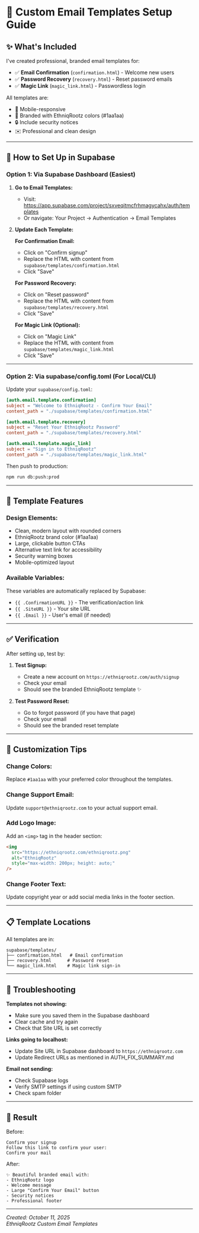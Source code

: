 # 📧 Custom Email Templates Setup Guide

## ✨ What's Included

I've created professional, branded email templates for:

- ✅ **Email Confirmation** (`confirmation.html`) - Welcome new users
- ✅ **Password Recovery** (`recovery.html`) - Reset password emails
- ✅ **Magic Link** (`magic_link.html`) - Passwordless login

All templates are:

- 📱 Mobile-responsive
- 🎨 Branded with EthniqRootz colors (#1aa1aa)
- 🔒 Include security notices
- ✉️ Professional and clean design

---

## 🚀 How to Set Up in Supabase

### **Option 1: Via Supabase Dashboard (Easiest)**

1. **Go to Email Templates:**

   - Visit: https://app.supabase.com/project/sxveqitmcfrhmagycahx/auth/templates
   - Or navigate: Your Project → Authentication → Email Templates

2. **Update Each Template:**

   **For Confirmation Email:**

   - Click on "Confirm signup"
   - Replace the HTML with content from `supabase/templates/confirmation.html`
   - Click "Save"

   **For Password Recovery:**

   - Click on "Reset password"
   - Replace the HTML with content from `supabase/templates/recovery.html`
   - Click "Save"

   **For Magic Link (Optional):**

   - Click on "Magic Link"
   - Replace the HTML with content from `supabase/templates/magic_link.html`
   - Click "Save"

---

### **Option 2: Via supabase/config.toml (For Local/CLI)**

Update your `supabase/config.toml`:

```toml
[auth.email.template.confirmation]
subject = "Welcome to EthniqRootz - Confirm Your Email"
content_path = "./supabase/templates/confirmation.html"

[auth.email.template.recovery]
subject = "Reset Your EthniqRootz Password"
content_path = "./supabase/templates/recovery.html"

[auth.email.template.magic_link]
subject = "Sign in to EthniqRootz"
content_path = "./supabase/templates/magic_link.html"
```

Then push to production:

```bash
npm run db:push:prod
```

---

## 🎯 Template Features

### **Design Elements:**

- Clean, modern layout with rounded corners
- EthniqRootz brand color (#1aa1aa)
- Large, clickable button CTAs
- Alternative text link for accessibility
- Security warning boxes
- Mobile-optimized layout

### **Available Variables:**

These variables are automatically replaced by Supabase:

- `{{ .ConfirmationURL }}` - The verification/action link
- `{{ .SiteURL }}` - Your site URL
- `{{ .Email }}` - User's email (if needed)

---

## ✅ Verification

After setting up, test by:

1. **Test Signup:**

   - Create a new account on `https://ethniqrootz.com/auth/signup`
   - Check your email
   - Should see the branded EthniqRootz template ✨

2. **Test Password Reset:**
   - Go to forgot password (if you have that page)
   - Check your email
   - Should see the branded reset template

---

## 🎨 Customization Tips

### **Change Colors:**

Replace `#1aa1aa` with your preferred color throughout the templates.

### **Change Support Email:**

Update `support@ethniqrootz.com` to your actual support email.

### **Add Logo Image:**

Add an `<img>` tag in the header section:

```html
<img
  src="https://ethniqrootz.com/ethniqrootz.png"
  alt="EthniqRootz"
  style="max-width: 200px; height: auto;"
/>
```

### **Change Footer Text:**

Update copyright year or add social media links in the footer section.

---

## 📋 Template Locations

All templates are in:

```
supabase/templates/
├── confirmation.html   # Email confirmation
├── recovery.html      # Password reset
└── magic_link.html    # Magic link sign-in
```

---

## 🔧 Troubleshooting

**Templates not showing:**

- Make sure you saved them in the Supabase dashboard
- Clear cache and try again
- Check that Site URL is set correctly

**Links going to localhost:**

- Update Site URL in Supabase dashboard to `https://ethniqrootz.com`
- Update Redirect URLs as mentioned in AUTH_FIX_SUMMARY.md

**Email not sending:**

- Check Supabase logs
- Verify SMTP settings if using custom SMTP
- Check spam folder

---

## 🎉 Result

Before:

```
Confirm your signup
Follow this link to confirm your user:
Confirm your mail
```

After:

```
✨ Beautiful branded email with:
- EthniqRootz logo
- Welcome message
- Large "Confirm Your Email" button
- Security notices
- Professional footer
```

---

_Created: October 11, 2025_  
_EthniqRootz Custom Email Templates_
